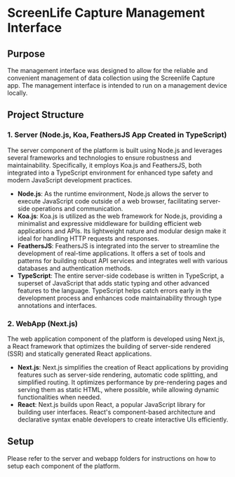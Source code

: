 # ScreenLife Capture Management Interface

## Purpose
The management interface was designed to allow for the reliable and convenient management of data collection using the Screenlife Capture app. The management interface is intended to run on a management device locally.

## Project Structure

### 1. Server (Node.js, Koa, FeathersJS App Created in TypeScript)
The server component of the platform is built using Node.js and leverages several frameworks and technologies to ensure robustness and maintainability. Specifically, it employs Koa.js and FeathersJS, both integrated into a TypeScript environment for enhanced type safety and modern JavaScript development practices.

- **Node.js**: As the runtime environment, Node.js allows the server to execute JavaScript code outside of a web browser, facilitating server-side operations and communication.
- **Koa.js**: Koa.js is utilized as the web framework for Node.js, providing a minimalist and expressive middleware for building efficient web applications and APIs. Its lightweight nature and modular design make it ideal for handling HTTP requests and responses.
- **FeathersJS**: FeathersJS is integrated into the server to streamline the development of real-time applications. It offers a set of tools and patterns for building robust API services and integrates well with various databases and authentication methods.
- **TypeScript**: The entire server-side codebase is written in TypeScript, a superset of JavaScript that adds static typing and other advanced features to the language. TypeScript helps catch errors early in the development process and enhances code maintainability through type annotations and interfaces.

### 2. WebApp (Next.js)
The web application component of the platform is developed using Next.js, a React framework that optimizes the building of server-side rendered (SSR) and statically generated React applications.

- **Next.js**: Next.js simplifies the creation of React applications by providing features such as server-side rendering, automatic code splitting, and simplified routing. It optimizes performance by pre-rendering pages and serving them as static HTML, where possible, while allowing dynamic functionalities when needed.
- **React**: Next.js builds upon React, a popular JavaScript library for building user interfaces. React's component-based architecture and declarative syntax enable developers to create interactive UIs efficiently.

## Setup

Please refer to the server and webapp folders for instructions on how to setup each component of the platform.